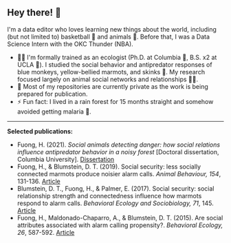 ## Hey there! 👋

I'm a data editor who loves learning new things about the world, including (but not limited to) basketball 🏀 and animals 🐒. Before that, I was a Data Science Intern with the OKC Thunder (NBA). 

- 👩‍🎓 I'm formally trained as an ecologist (Ph.D. at Columbia 🦁, B.S. x2 at UCLA 🐻). I studied the social behavior and antipredator responses of blue monkeys, yellow-bellied marmots, and skinks 🦎. My research focused largely on animal social networks and relationships 👯‍♀️. 
- 📘 Most of my repositories are currently private as the work is being prepared for publication. 
- ⚡ Fun fact: I lived in a rain forest for 15 months straight and somehow avoided getting malaria 🦟. 

-----

**Selected publications:**

- Fuong, H. (2021). *Social animals detecting danger: how social relations influence antipredator behavior in a noisy forest* [Doctoral dissertation, Columbia University]. [Dissertation](https://doi.org/10.7916/d8-vf2j-n792)
- Fuong, H., & Blumstein, D. T. (2019). Social security: less socially connected marmots produce noisier alarm calls. *Animal Behaviour, 154*, 131-136. [Article](https://doi.org/10.1016/j.anbehav.2019.06.019) 
- Blumstein, D. T., Fuong, H., & Palmer, E. (2017). Social security: social relationship strength and connectedness influence how marmots respond to alarm calls. *Behavioral Ecology and Sociobiology, 71*, 145. [Article](https://doi.org/10.1007/s00265-017-2374-5) 
- Fuong, H., Maldonado-Chaparro, A., & Blumstein, D. T. (2015). Are social attributes associated with alarm calling propensity?. *Behavioral Ecology, 26*, 587-592. [Article](https://doi.org/10.1093/beheco/aru235) 


<!--
**hfuong/hfuong** is a ✨ _special_ ✨ repository because its `README.md` (this file) appears on your GitHub profile.

Here are some ideas to get you started:

- 🔭 I’m currently working on ...
- 🌱 I’m currently learning ...
- 👯 I’m looking to collaborate on ...
- 🤔 I’m looking for help with ...
- 💬 Ask me about ...
- 📫 How to reach me: ...
- 😄 Pronouns: ...
- ⚡ Fun fact: ...
-->
